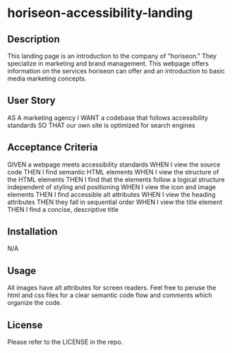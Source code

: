 # horiseon-accessibility-landing

## Description
This landing page is an introduction to the company of "horiseon." They specialize in marketing and brand management. This webpage offers information on the services horiseon can offer and an introduction to basic media marketing concepts. 

## User Story

AS A marketing agency
I WANT a codebase that follows accessibility standards
SO THAT our own site is optimized for search engines

## Acceptance Criteria

GIVEN a webpage meets accessibility standards
WHEN I view the source code
THEN I find semantic HTML elements
WHEN I view the structure of the HTML elements
THEN I find that the elements follow a logical structure independent of styling and positioning
WHEN I view the icon and image elements
THEN I find accessible alt attributes
WHEN I view the heading attributes
THEN they fall in sequential order
WHEN I view the title element
THEN I find a concise, descriptive title


## Installation

N/A

## Usage

All images have alt attributes for screen readers. Feel free to peruse the html and css files for a clear semantic code flow and comments which organize the code. 

## License

Please refer to the LICENSE in the repo. 